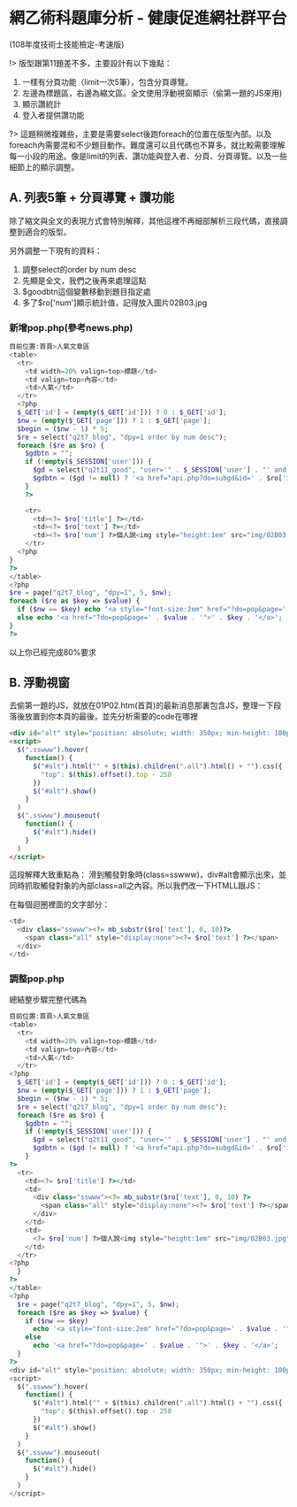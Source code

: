 # 網乙術科題庫分析 - 健康促進網社群平台
(108年度技術士技能檢定-考速版)

!> 版型跟第11題差不多，主要設計有以下幾點：

1. 一樣有分頁功能（limit一次5筆），包含分頁導覽。
2. 左邊為標題區，右邊為縮文區。全文使用浮動視窗顯示（偷第一題的JS來用\)
3. 顯示讚統計
4. 登入者提供讚功能

?> 這題稍微複雜些，主要是需要select後跑foreach的位置在版型內部。以及foreach內需要混和不少題目動作。難度還可以且代碼也不算多，就比較需要理解每一小段的用途。像是limit的列表、讚功能與登入者、分頁、分頁導覽。以及一些細節上的顯示調整。

## A. 列表5筆 + 分頁導覽 + 讚功能
除了縮文與全文的表現方式會特別解釋，其他這裡不再細部解析三段代碼，直接調整到適合的版型。

另外調整一下現有的資料：

1. 調整select的order by num desc
2. 先顯是全文，我們之後再來處理這點
3. $goodbtn這個變數移動到題目指定處
4. 多了$ro\['num'\]顯示統計值，記得放入圖片02B03.jpg

### 新增pop.php\(參考news.php\)
```php
目前位置:首頁>人氣文章區
<table>
  <tr>
    <td width=20% valign=top>標題</td>
    <td valign=top>內容</td>
    <td>人氣</td>
  </tr>
  <?php
  $_GET['id'] = (empty($_GET['id'])) ? 0 : $_GET['id'];
  $nw = (empty($_GET['page'])) ? 1 : $_GET['page'];
  $begin = ($nw - 1) * 5;
  $re = select("q2t7_blog", "dpy=1 order by num desc");
  foreach ($re as $ro) {
    $gdbtn = "";
    if (!empty($_SESSION['user'])) {
      $gd = select("q2t11_good", "user='" . $_SESSION['user'] . "' and blog=" . $ro['id']);
      $gdbtn = ($gd != null) ? '<a href="api.php?do=subgd&id=' . $ro['id'] . '"> - 收回讚</a>' : '<a href="api.php?do=addgd&id=' . $ro['id'] . '"> - 讚</a>';
    }
    ?>

    <tr>
      <td><?= $ro['title'] ?></td>
      <td><?= $ro['text'] ?></td>
      <td><?= $ro['num'] ?>個人說<img style="height:1em" src="img/02B03.jpg"><?= $gdbtn ?></td>
    </tr>
  <?php
}
?>
</table>
<?php
$re = page("q2t7_blog", "dpy=1", 5, $nw);
foreach ($re as $key => $value) {
  if ($nw == $key) echo '<a style="font-size:2em" href="?do=pop&page=' . $value . '">' . $key . '</a>';
  else echo '<a href="?do=pop&page=' . $value . '">' . $key . '</a>';
}
?>
```

以上你已經完成80%要求

## B. 浮動視窗
去偷第一題的JS，就放在01P02.htm\(首頁\)的最新消息那裏包含JS，整理一下段落後放置到你本頁的最後，並先分析需要的code在哪裡

```html
<div id="alt" style="position: absolute; width: 350px; min-height: 100px; word-break:break-all; text-align:justify;  background-color: rgb(255, 255, 204); top: 0px; left: 400px; z-index: 99; display: none; padding: 5px; border: 3px double rgb(255, 153, 0); background-position: initial initial; background-repeat: initial initial;"></div>
<script>
  $(".sswww").hover(
    function() {
      $("#alt").html("" + $(this).children(".all").html() + "").css({
        "top": $(this).offset().top - 250
      })
      $("#alt").show()
    }
  )
  $(".sswww").mouseout(
    function() {
      $("#alt").hide()
    }
  )
</script>
```

這段解釋大致重點為：
滑到觸發對象時\(class=sswww\)，div\#alt會顯示出來，並同時抓取觸發對象的內部class=all之內容。所以我們改一下HTMLL跟JS：

在每個迴圈裡面的文字部分：

```php
<td>
  <div class="sswww"><?= mb_substr($ro['text'], 0, 10)?>
    <span class="all" style="display:none"><?= $ro['text'] ?></span>
  </div>
</td>
```

### 調整pop.php
總結整步驟完整代碼為
```php
目前位置:首頁>人氣文章區
<table>
  <tr>
    <td width=20% valign=top>標題</td>
    <td valign=top>內容</td>
    <td>人氣</td>
  </tr>
<?php
  $_GET['id'] = (empty($_GET['id'])) ? 0 : $_GET['id'];
  $nw = (empty($_GET['page'])) ? 1 : $_GET['page'];
  $begin = ($nw - 1) * 5;
  $re = select("q2t7_blog", "dpy=1 order by num desc");
  foreach ($re as $ro) {
    $gdbtn = "";
    if (!empty($_SESSION['user'])) {
      $gd = select("q2t11_good", "user='" . $_SESSION['user'] . "' and blog=" . $ro['id']);
      $gdbtn = ($gd != null) ? '<a href="api.php?do=subgd&id=' . $ro['id'] . '"> - 收回讚</a>' : '<a href="api.php?do=addgd&id=' . $ro['id'] . '"> - 讚</a>';
    }
?>
  <tr>
    <td><?= $ro['title'] ?></td>
    <td>
      <div class="sswww"><?= mb_substr($ro['text'], 0, 10) ?>
        <span class="all" style="display:none"><?= $ro['text'] ?></span>
      </div>
    </td>
    <td>
      <?= $ro['num'] ?>個人說<img style="height:1em" src="img/02B03.jpg"><?= $gdbtn ?>
    </td>
  </tr>
<?php
  }
?>
</table>
<?php
  $re = page("q2t7_blog", "dpy=1", 5, $nw);
  foreach ($re as $key => $value) {
    if ($nw == $key) 
      echo '<a style="font-size:2em" href="?do=pop&page=' . $value . '">' . $key . '</a>';
    else 
      echo '<a href="?do=pop&page=' . $value . '">' . $key . '</a>';
  }
?>
<div id="alt" style="position: absolute; width: 350px; min-height: 100px; word-break:break-all; text-align:justify;  background-color: rgb(255, 255, 204); top: 0px; left: 400px; z-index: 99; display: none; padding: 5px; border: 3px double rgb(255, 153, 0); background-position: initial initial; background-repeat: initial initial;"></div>
<script>
  $(".sswww").hover(
    function() {
      $("#alt").html("" + $(this).children(".all").html() + "").css({
        "top": $(this).offset().top - 250
      })
      $("#alt").show()
    }
  )
  $(".sswww").mouseout(
    function() {
      $("#alt").hide()
    }
  )
</script>
```